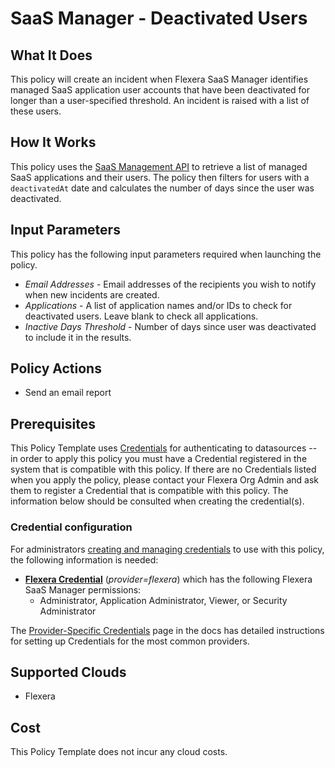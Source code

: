 # SaaS Manager - Deactivated Users

## What It Does

This policy will create an incident when Flexera SaaS Manager identifies managed SaaS application user accounts that have been deactivated for longer than a user-specified threshold. An incident is raised with a list of these users.

## How It Works

This policy uses the [SaaS Management API](https://developer.flexera.com/docs/api/saas/v1) to retrieve a list of managed SaaS applications and their users. The policy then filters for users with a `deactivatedAt` date and calculates the number of days since the user was deactivated.

## Input Parameters

This policy has the following input parameters required when launching the policy.

- *Email Addresses* - Email addresses of the recipients you wish to notify when new incidents are created.
- *Applications* - A list of application names and/or IDs to check for deactivated users. Leave blank to check all applications.
- *Inactive Days Threshold* - Number of days since user was deactivated to include it in the results.

## Policy Actions

- Send an email report

## Prerequisites

This Policy Template uses [Credentials](https://docs.flexera.com/flexera/EN/Automation/ManagingCredentialsExternal.htm) for authenticating to datasources -- in order to apply this policy you must have a Credential registered in the system that is compatible with this policy. If there are no Credentials listed when you apply the policy, please contact your Flexera Org Admin and ask them to register a Credential that is compatible with this policy. The information below should be consulted when creating the credential(s).

### Credential configuration

For administrators [creating and managing credentials](https://docs.flexera.com/flexera/EN/Automation/ManagingCredentialsExternal.htm) to use with this policy, the following information is needed:

- [**Flexera Credential**](https://docs.flexera.com/flexera/EN/Automation/ProviderCredentials.htm) (*provider=flexera*) which has the following Flexera SaaS Manager permissions:
  - Administrator, Application Administrator, Viewer, or Security Administrator

The [Provider-Specific Credentials](https://docs.flexera.com/flexera/EN/Automation/ProviderCredentials.htm) page in the docs has detailed instructions for setting up Credentials for the most common providers.

## Supported Clouds

- Flexera

## Cost

This Policy Template does not incur any cloud costs.
